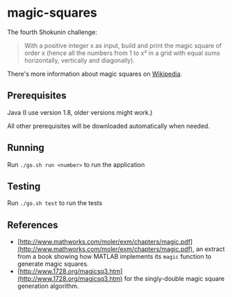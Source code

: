# magic-squares

The fourth Shokunin challenge:

> With a positive integer x as input, build and print the magic square of order x
> (hence all the numbers from 1 to x² in a grid with equal sums horizontally, vertically and diagonally).

There's more information about magic squares on [Wikipedia](https://en.wikipedia.org/wiki/Magic_square).

## Prerequisites

Java (I use version 1.8, older versions might work.)

All other prerequisites will be downloaded automatically when needed.

## Running

Run `./go.sh run <number>` to run the application

## Testing

Run `./go.sh test` to run the tests

## References

* [http://www.mathworks.com/moler/exm/chapters/magic.pdf](http://www.mathworks.com/moler/exm/chapters/magic.pdf),
  an extract from a book showing how MATLAB implements its `magic` function to generate magic squares.
* [http://www.1728.org/magicsq3.htm](http://www.1728.org/magicsq3.htm) for the singly-double magic square generation
  algorithm.
